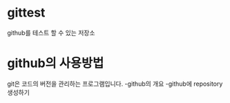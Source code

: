 # gittest
github를 테스트 할 수 있는 저장소

# github의 사용방법
 git은 코드의 버전을 관리하는 프로그램입니다.
-github의 개요
-github에 repository 생성하기
